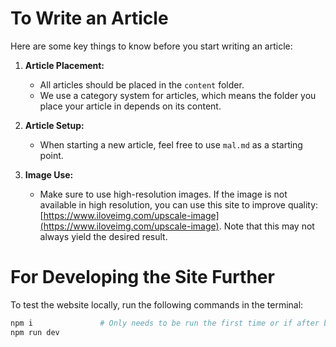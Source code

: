# To Write an Article

Here are some key things to know before you start writing an article:

1. **Article Placement:**
   - All articles should be placed in the `content` folder.
   - We use a category system for articles, which means the folder you place your article in depends on its content.

2. **Article Setup:**
   - When starting a new article, feel free to use `mal.md` as a starting point.

3. **Image Use:**
   - Make sure to use high-resolution images. If the image is not available in high resolution, you can use this site to improve quality: [https://www.iloveimg.com/upscale-image](https://www.iloveimg.com/upscale-image). Note that this may not always yield the desired result.


# For Developing the Site Further

To test the website locally, run the following commands in the terminal:

```bash
npm i               # Only needs to be run the first time or if after big updates
npm run dev
```
